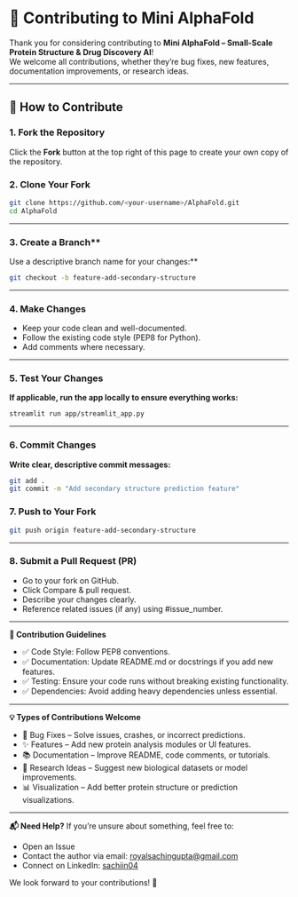 # 🤝 Contributing to Mini AlphaFold

Thank you for considering contributing to **Mini AlphaFold – Small-Scale Protein Structure & Drug Discovery AI**!  
We welcome all contributions, whether they’re bug fixes, new features, documentation improvements, or research ideas.

---

## 📌 How to Contribute

### 1. Fork the Repository
Click the **Fork** button at the top right of this page to create your own copy of the repository.

### 2. Clone Your Fork
```bash
git clone https://github.com/<your-username>/AlphaFold.git
cd AlphaFold
```

---

### 3. Create a Branch**
Use a descriptive branch name for your changes:**
```bash
git checkout -b feature-add-secondary-structure
```

--- 


### 4. Make Changes
- Keep your code clean and well-documented.
- Follow the existing code style (PEP8 for Python).
- Add comments where necessary.

---

### 5. Test Your Changes
**If applicable, run the app locally to ensure everything works:**
```bash
streamlit run app/streamlit_app.py
```

---

### 6. Commit Changes
**Write clear, descriptive commit messages:**
```bash
git add .
git commit -m "Add secondary structure prediction feature"
```

### 7. Push to Your Fork
```bash
git push origin feature-add-secondary-structure
```

---

### 8. Submit a Pull Request (PR)
- Go to your fork on GitHub.
- Click Compare & pull request.
- Describe your changes clearly.
- Reference related issues (if any) using #issue_number.

---

**🧪 Contribution Guidelines**
- ✅ Code Style: Follow PEP8 conventions.
- ✅ Documentation: Update README.md or docstrings if you add new features.
- ✅ Testing: Ensure your code runs without breaking existing functionality.
- ✅ Dependencies: Avoid adding heavy dependencies unless essential.

---

**💡 Types of Contributions Welcome**
- 🐛 Bug Fixes – Solve issues, crashes, or incorrect predictions.
- ✨ Features – Add new protein analysis modules or UI features.
- 📚 Documentation – Improve README, code comments, or tutorials.
- 🧬 Research Ideas – Suggest new biological datasets or model improvements.
- 📊 Visualization – Add better protein structure or prediction visualizations.

---

**📬 Need Help?**
If you’re unsure about something, feel free to:
- Open an Issue
- Contact the author via email: royalsachingupta@gmail.com
- Connect on LinkedIn: [sachiin04](https://www.linkedin.com/in/sachiin04/)

We look forward to your contributions! 🚀
